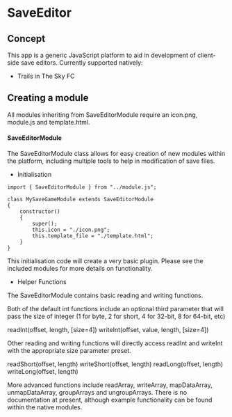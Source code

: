 # SaveEditor
 
## Concept

This app is a generic JavaScript platform to aid in development of client-side save editors. Currently supported natively:
- Trails in The Sky FC

## Creating a module

All modules inheriting from SaveEditorModule require an icon.png, module.js and template.html.

#### SaveEditorModule

The SaveEditorModule class allows for easy creation of new modules within the platform, including multiple tools to help in modification of save files.

- Initialisation

```
import { SaveEditorModule } from "../module.js";

class MySaveGameModule extends SaveEditorModule
{
    constructor()
    {
        super();
        this.icon = "./icon.png";
        this.template_file = "./template.html";
	}
}
```

This initialisation code will create a very basic plugin. Please see the included modules for more details on functionality.

- Helper Functions

The SaveEditorModule contains basic reading and writing functions.


Both of the default int functions include an optional third parameter that will pass the size of integer (1 for byte, 2 for short, 4 for 32-bit, 8 for 64-bit, etc)

readInt(offset, length, [size=4])
writeInt(offset, value, length, [size=4])

Other reading and writing functions will directly access readInt and writeInt with the appropriate size parameter preset.

readShort(offset, length)
writeShort(offset, length)
readLong(offset, length)
writeLong(offset, length)

More advanced functions include readArray, writeArray, mapDataArray, unmapDataArray, groupArrays and ungroupArrays. There is no documentation at present, although example functionality can be found within the native modules.
